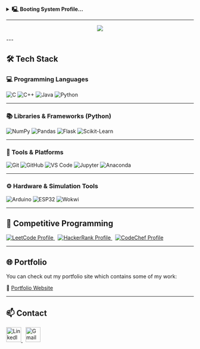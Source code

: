 <details>
<summary><b>🖳 Booting System Profile...</b></summary>
</details>

---
<p align="center">
  <img src="https://readme-typing-svg.demolab.com/?font=Fira+Code&size=18&pause=700&color=00FF00&background=000000&center=true&vCenter=true&width=1000&height=500&lines=BASIC+v2.0+(C)+VITANY+Business+Machines;64000+BYTES+FREE;READY.;USER:+SHAKTIVELL;ALIAS:+AIRBOEINGBUS;INITIALIZING+PROFILE...;LOADING+BIOGRAPHY+MODULE;Hi,+I’m+Shaktivell.;You+can+also+call+me+airboeingbus.;I’m+a+Pentumulate+Computer+Science+student+at+Amrita+Vishwa+Vidyapeetham.;I+enjoy+working+where+hardware+meets+software;Simulating+avionics+systems...;Homebrewing+console+hardware...;Developing+games...;Sharpening+problem-solving+skills+via+real-world+software+challenges.;LOADING+PERSONAL+MODULES...;---+INTERESTS+---;music,+cinema,+gaming,+literature,+comics.;---+COMMERCIAL+AVIATION+---;Tracking+flights,+following+systems,+observing.;---+RETRO+TECH+---;Vintage+machines,+old-school+bytes,+true+love.;STATUS:+PROFILE+READY+█"
  />
</p>
---

## 🛠️ Tech Stack

### 💻 Programming Languages  
![C](https://img.shields.io/badge/C-00599C?style=for-the-badge&logo=c&logoColor=white)
![C++](https://img.shields.io/badge/C++-004482?style=for-the-badge&logo=c%2B%2B&logoColor=white)
![Java](https://img.shields.io/badge/Java-ED8B00?style=for-the-badge&logo=openjdk&logoColor=white)
![Python](https://img.shields.io/badge/Python-3776AB?style=for-the-badge&logo=python&logoColor=white)

---

### 📚 Libraries & Frameworks (Python)  
![NumPy](https://img.shields.io/badge/Numpy-013243?style=for-the-badge&logo=numpy&logoColor=white)
![Pandas](https://img.shields.io/badge/Pandas-150458?style=for-the-badge&logo=pandas&logoColor=white)
![Flask](https://img.shields.io/badge/Flask-000000?style=for-the-badge&logo=flask&logoColor=white)
![Scikit-Learn](https://img.shields.io/badge/Scikit--Learn-F7931E?style=for-the-badge&logo=scikit-learn&logoColor=white)

---

### 🧰 Tools & Platforms  
![Git](https://img.shields.io/badge/Git-F05032?style=for-the-badge&logo=git&logoColor=white)
![GitHub](https://img.shields.io/badge/GitHub-181717?style=for-the-badge&logo=github&logoColor=white)
![VS Code](https://img.shields.io/badge/VS--Code-007ACC?style=for-the-badge&logo=visual-studio-code&logoColor=white)
![Jupyter](https://img.shields.io/badge/Jupyter-F37626?style=for-the-badge&logo=jupyter&logoColor=white)
![Anaconda](https://img.shields.io/badge/Anaconda-44A833?style=for-the-badge&logo=anaconda&logoColor=white)

---

### ⚙️ Hardware & Simulation Tools  
![Arduino](https://img.shields.io/badge/Arduino-00979D?style=for-the-badge&logo=arduino&logoColor=white)
![ESP32](https://img.shields.io/badge/ESP32-000000?style=for-the-badge&logo=espressif&logoColor=white)
![Wokwi](https://img.shields.io/badge/Wokwi-2E8B57?style=for-the-badge&logo=github&logoColor=white)

---

## 🧮 Competitive Programming

<a href="https://leetcode.com/u/spshaktivellsunder/" target="_blank">
  <img src="https://img.shields.io/badge/LeetCode-FFA116?style=for-the-badge&logo=leetcode&logoColor=black" alt="LeetCode Profile" />
</a>
&nbsp;
<a href="https://www.hackerrank.com/profile/spshaktivellsun" target="_blank">
  <img src="https://img.shields.io/badge/HackerRank-2EC866?style=for-the-badge&logo=HackerRank&logoColor=white" alt="HackerRank Profile" />
</a>
&nbsp;
<a href="https://www.codechef.com/users/shakti_004" target="_blank">
  <img src="https://img.shields.io/badge/CodeChef-5B4638?style=for-the-badge&logo=codechef&logoColor=white" alt="CodeChef Profile" />
</a>

---

## 🌐 Portfolio

You can check out my portfolio site which contains some of my work:

🔗 [Portfolio Website](https://yourportfolio.link)

---

## 📫 Contact  

<a href="https://www.linkedin.com/in/s-p-shaktivell-sunder/" target="_blank">
  <img src="https://img.icons8.com/color/48/linkedin.png" width="40" height="40" alt="LinkedIn"/>
</a>
&nbsp;
<a href="mailto:spshaktivellsunder@gmail.com" target="_blank">
  <img src="https://img.icons8.com/color/48/gmail-new.png" width="40" height="40" alt="Gmail"/>
</a>
